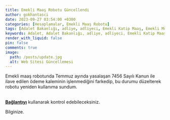 ```yaml
---
title: Emekli Maaş Robotu Güncellendi
author: gokhantasci
date: 2023-09-27 03:54:00 +0300
categories: [Hesaplamalar, Emekli Maaş Robotu]
tags: [Adalet Bakanlığı, adliye, adliyeci, Emekli Katip Maaş, Emekli Mübaşir Maaş, Emekli Yazı İşleri Müdürü Maaş, Emekli Gardiyan Maaş, Emekli İcra Müdürü Maaş]
keywords: Adalet, Adalet Bakanlığı, adliye, adliyeci, Emekli Katip Maaş, Emekli Mübaşir Maaş, Emekli Yazı İşleri Müdürü Maaş, Emekli Gardiyan Maaş, Emekli İcra Müdürü Maaş
render_with_liquid: false
pin: false
comments: true
image:
  path: /posts/update.jpg
  alt: Web Sitesi Güncellemesi
---
```


Emekli maaş robotunda Temmuz ayında yasalaşan 7456 Sayılı Kanun ile ilave edilen ödeme kaleminin işlenmediğini farkedip, bu durumu düzelterek robotu yeniden kullanıma sundum.

<br>[**Bağlantıyı**](https://adliyeci.com.tr/emeklimaas/) kullanarak kontrol edebileceksiniz.

Bilginize.